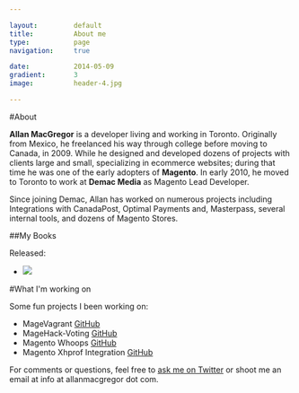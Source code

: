 ```yaml
---

layout:			default
title:  		About me
type:			page
navigation: 	true

date:   		2014-05-09
gradient: 		3
image: 			header-4.jpg

---
```


#About

**Allan MacGregor** is a developer living and working in Toronto. Originally from Mexico, he freelanced his way through college before moving to Canada, in 2009. While he designed and developed dozens of projects with clients large and small, specializing in ecommerce websites; during that time he was one of the early adopters of **Magento**. In early 2010, he moved to Toronto to work at **Demac Media** as Magento Lead Developer.

Since joining Demac, Allan has worked on numerous projects including Integrations with CanadaPost, Optimal Payments and, Masterpass, several internal tools, and dozens of Magento Stores.

##My Books

Released:

<ul class="vertical">
<li><a href="http://www.amazon.com/dp/1782163069/?tag=coderoncode"><img src="http://magedevguide.com/images/3060os_cover.png?1364947366"></a></li>
</ul>


#What I'm working on

Some fun projects I been working on:

<ul>
<li>MageVagrant <a href="https://github.com/amacgregor/MageVagrant">GitHub</a></li>
<li>MageHack-Voting <a href="https://github.com/amacgregor/MageHack-Voting">GitHub</a></li>
<li>Magento Whoops <a href="https://github.com/amacgregor/magento-whoops">GitHub</a></li>
<li>Magento Xhprof Integration <a href="https://github.com/amacgregor/magento-xhprof">GitHub</a></li>
</ul>

For comments or questions, feel free to [ask me on Twitter](http://twitter.com/allanmacgregor) or shoot me an email at info at allanmacgregor dot com.